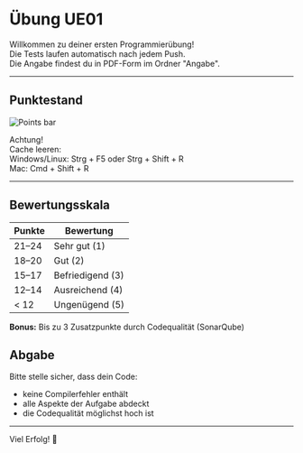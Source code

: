 # Übung UE01

Willkommen zu deiner ersten Programmierübung!  
Die Tests laufen automatisch nach jedem Push.  
Die Angabe findest du in PDF-Form im Ordner "Angabe".

---

## Punktestand
![Points bar](../../blob/status/.github/icons/points-bar.svg)

Achtung!  
Cache leeren:  
Windows/Linux: Strg + F5 oder Strg + Shift + R  
Mac: Cmd + Shift + R

---

## Bewertungsskala

| Punkte | Bewertung       |
|--------|-----------------|
| 21–24  | Sehr gut (1)    |
| 18–20  | Gut (2)          |
| 15–17  | Befriedigend (3) |
| 12–14  | Ausreichend (4)  |
| < 12   | Ungenügend (5)   |

**Bonus:** Bis zu 3 Zusatzpunkte durch Codequalität (SonarQube)

## Abgabe

Bitte stelle sicher, dass dein Code:
- keine Compilerfehler enthält
- alle Aspekte der Aufgabe abdeckt
- die Codequalität möglichst hoch ist

---

Viel Erfolg! 💪
